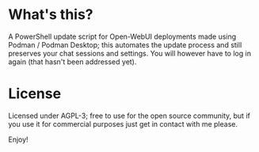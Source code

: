 # What's this?

A PowerShell update script for Open-WebUI deployments made using Podman / Podman Desktop; this automates the update process and still preserves your chat sessions and settings. You will however have to log in again (that hasn't been addressed yet).

# License

Licensed under AGPL-3; free to use for the open source community, but if you use it for commercial purposes just get in contact with me please.

Enjoy!

